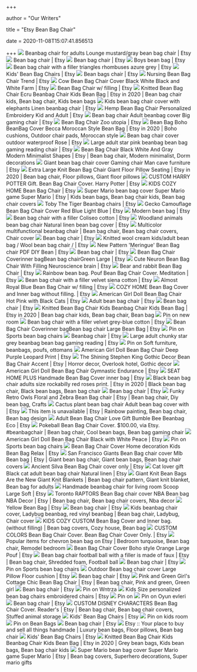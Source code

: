 +++
        
author = "Our Writers"
        
title = "Etsy Bean Bag Chair"
        
date = 2020-11-08T15:07:41.856513
        
+++
[ ![](https://i.etsystatic.com/17556283/r/il/2bb6fe/1790628921/il_570xN.1790628921_c16k.jpg)](https://i.etsystatic.com/17556283/r/il/2bb6fe/1790628921/il_570xN.1790628921_c16k.jpg) Beanbag chair for adults Lounge mustard/gray bean bag chair | Etsy
[ ![](https://i.etsystatic.com/14918379/d/il/bece41/1286916426/il_340x270.1286916426_aucm.jpg?version=0)](https://i.etsystatic.com/14918379/d/il/bece41/1286916426/il_340x270.1286916426_aucm.jpg?version=0) Bean bag chair | Etsy
[ ![](https://i.etsystatic.com/19735715/c/2002/2002/0/991/il/8a728b/2217839171/il_300x300.2217839171_9ds0.jpg)](https://i.etsystatic.com/19735715/c/2002/2002/0/991/il/8a728b/2217839171/il_300x300.2217839171_9ds0.jpg) Bean bag chair | Etsy
[ ![](https://i.etsystatic.com/8211556/d/il/f3124d/1465678932/il_340x270.1465678932_10td.jpg?version=0)](https://i.etsystatic.com/8211556/d/il/f3124d/1465678932/il_340x270.1465678932_10td.jpg?version=0) Boys bean bag | Etsy
[ ![](https://i.etsystatic.com/17729447/r/il/553d34/1563982139/il_570xN.1563982139_izpl.jpg)](https://i.etsystatic.com/17729447/r/il/553d34/1563982139/il_570xN.1563982139_izpl.jpg) Bean bag chair with a filler triangles rhombuses azure grey | Etsy
[ ![](https://i.etsystatic.com/7497951/d/il/c355b6/1383026129/il_340x270.1383026129_s542.jpg?version=0)](https://i.etsystatic.com/7497951/d/il/c355b6/1383026129/il_340x270.1383026129_s542.jpg?version=0) Kids' Bean Bag Chairs | Etsy
[ ![](https://i.etsystatic.com/20927306/d/il/a1e1ba/2471221093/il_340x270.2471221093_qjt0.jpg?version=0)](https://i.etsystatic.com/20927306/d/il/a1e1ba/2471221093/il_340x270.2471221093_qjt0.jpg?version=0) Bean bags chair | Etsy
[ ![](https://i.etsystatic.com/17692163/r/il/4f0ecb/1548123435/il_570xN.1548123435_2pzh.jpg)](https://i.etsystatic.com/17692163/r/il/4f0ecb/1548123435/il_570xN.1548123435_2pzh.jpg) Nursing Bean Bag Chair Trend | Etsy
[ ![](https://i.etsystatic.com/5908400/r/il/83b747/339654286/il_570xN.339654286.jpg)](https://i.etsystatic.com/5908400/r/il/83b747/339654286/il_570xN.339654286.jpg) Cow Bean Bag Chair Cover Black White Black and White Farm | Etsy
[ ![](https://i.etsystatic.com/20984962/r/il/c2aa13/1992677884/il_570xN.1992677884_22ep.jpg)](https://i.etsystatic.com/20984962/r/il/c2aa13/1992677884/il_570xN.1992677884_22ep.jpg) Bean Bag Chair w/ filling | Etsy
[ ![](https://i.pinimg.com/originals/17/e4/2c/17e42cf462bb0d60da4b2d926a3d0975.png)](https://i.pinimg.com/originals/17/e4/2c/17e42cf462bb0d60da4b2d926a3d0975.png) Knitted Bean Bag Chair Ecru Beanbag Chair Kids Bean Bag | Etsy in 2020 | Bean  bag chair kids, Bean bag chair, Kids bean bags
[ ![](https://i.etsystatic.com/12432338/r/il/cdaa48/1983878828/il_794xN.1983878828_qr7r.jpg)](https://i.etsystatic.com/12432338/r/il/cdaa48/1983878828/il_794xN.1983878828_qr7r.jpg) Kids bean bag chair cover with elephants Linen beanbag chair | Etsy
[ ![](https://i.etsystatic.com/19845225/r/il/d7efee/2172554947/il_570xN.2172554947_32xp.jpg)](https://i.etsystatic.com/19845225/r/il/d7efee/2172554947/il_570xN.2172554947_32xp.jpg) Hemp Bean Bag Chair Personalized Embroidery Kid and Adult | Etsy
[ ![](https://i.etsystatic.com/19829020/r/il/c6cd09/2034065433/il_570xN.2034065433_nz88.jpg)](https://i.etsystatic.com/19829020/r/il/c6cd09/2034065433/il_570xN.2034065433_nz88.jpg) Bean bag chair Adult beanbag cover Big gaming chair | Etsy
[ ![](https://i.etsystatic.com/20295155/r/il/c208e9/1898752576/il_570xN.1898752576_nx5z.jpg)](https://i.etsystatic.com/20295155/r/il/c208e9/1898752576/il_570xN.1898752576_nx5z.jpg) Bean Bag Chair Zoo utopia | Etsy
[ ![](https://i.pinimg.com/736x/32/44/54/3244548bef04a8f4dda00c55d9332e48.jpg)](https://i.pinimg.com/736x/32/44/54/3244548bef04a8f4dda00c55d9332e48.jpg) Bean Bag Boho BeanBag Cover Becca Moroccan Style Bean Bag | Etsy in 2020 |  Boho cushions, Outdoor chair pads, Moroccan style
[ ![](https://i.etsystatic.com/17729447/r/il/99f873/1861928885/il_794xN.1861928885_e2nn.jpg)](https://i.etsystatic.com/17729447/r/il/99f873/1861928885/il_794xN.1861928885_e2nn.jpg) Bean bag chair cover outdoor waterproof Rose | Etsy
[ ![](https://i.etsystatic.com/13517223/r/il/e136b1/1797256488/il_570xN.1797256488_e27v.jpg)](https://i.etsystatic.com/13517223/r/il/e136b1/1797256488/il_570xN.1797256488_e27v.jpg) Large adult star pink beanbag bean bag gaming reading chair | Etsy
[ ![](https://i.pinimg.com/originals/ed/f2/d1/edf2d14dfcf803ee42c709a128a68890.jpg)](https://i.pinimg.com/originals/ed/f2/d1/edf2d14dfcf803ee42c709a128a68890.jpg) Bean Bag Chair Black White And Gray Modern Minimalist Shapes | Etsy | Bean  bag chair, Modern minimalist, Dorm decorations
[ ![](https://i.etsystatic.com/19829020/r/il/816437/2036703494/il_570xN.2036703494_22l4.jpg)](https://i.etsystatic.com/19829020/r/il/816437/2036703494/il_570xN.2036703494_22l4.jpg) Giant bean bag chair cover Gaming chair Man cave furniture | Etsy
[ ![](https://i.pinimg.com/originals/a6/aa/71/a6aa71915a093f1cb72a6c39db83c627.png)](https://i.pinimg.com/originals/a6/aa/71/a6aa71915a093f1cb72a6c39db83c627.png) Extra Large Knit Bean Bag Chair Giant Floor Pillow Seating | Etsy in 2020 | Bean  bag chair, Floor pillows, Giant floor pillows
[ ![](https://i.etsystatic.com/14918379/r/il/715157/1742933163/il_570xN.1742933163_cxpr.jpg)](https://i.etsystatic.com/14918379/r/il/715157/1742933163/il_570xN.1742933163_cxpr.jpg) CUSTOM HARRY POTTER Gift. Bean Bag Chair Cover. Harry Potter | Etsy
[ ![](https://i.etsystatic.com/16407717/r/il/18438d/1683405814/il_570xN.1683405814_cwg2.jpg)](https://i.etsystatic.com/16407717/r/il/18438d/1683405814/il_570xN.1683405814_cwg2.jpg) KIDS COZY HOME Bean Bag Chair | Etsy
[ ![](https://i.pinimg.com/originals/39/89/81/398981d33369e999c84222648a81575f.png)](https://i.pinimg.com/originals/39/89/81/398981d33369e999c84222648a81575f.png) Super Mario bean bag cover Super Mario game Super Mario | Etsy | Kids bean  bags, Bean bag chair kids, Bean bag chair covers
[ ![](https://i.etsystatic.com/17692163/r/il/6adde7/2343891302/il_570xN.2343891302_nomp.jpg)](https://i.etsystatic.com/17692163/r/il/6adde7/2343891302/il_570xN.2343891302_nomp.jpg) Toby The Tiger Beanbag chairs | Etsy
[ ![](https://i.etsystatic.com/5908400/r/il/e37a65/677307950/il_794xN.677307950_j2xs.jpg)](https://i.etsystatic.com/5908400/r/il/e37a65/677307950/il_794xN.677307950_j2xs.jpg) Gecko Camouflage Bean Bag Chair Cover Red Blue Light Blue | Etsy
[ ![](https://i.etsystatic.com/14918379/d/il/ce6f3a/1721582663/il_340x270.1721582663_ol8k.jpg?version=0)](https://i.etsystatic.com/14918379/d/il/ce6f3a/1721582663/il_340x270.1721582663_ol8k.jpg?version=0) Modern bean bag | Etsy
[ ![](https://i.etsystatic.com/17729447/r/il/622fdb/1874908969/il_794xN.1874908969_pwye.jpg)](https://i.etsystatic.com/17729447/r/il/622fdb/1874908969/il_794xN.1874908969_pwye.jpg) Bean bag chair with a filler Coliseo cotton | Etsy
[ ![](https://i.etsystatic.com/12432338/r/il/4ecfc9/1084402708/il_570xN.1084402708_i3ls.jpg)](https://i.etsystatic.com/12432338/r/il/4ecfc9/1084402708/il_570xN.1084402708_i3ls.jpg) Woodland animals bean bag chair Natural linen bean bag cover | Etsy
[ ![](https://i.pinimg.com/originals/4d/0f/30/4d0f3010856395c4e56974c0a8dd769f.jpg)](https://i.pinimg.com/originals/4d/0f/30/4d0f3010856395c4e56974c0a8dd769f.jpg) Multicolor multifunctional beanbag chair | Bean bag chair, Bean bag chair  covers, Chair cover
[ ![](https://i.etsystatic.com/23409280/d/il/6c4534/2571541936/il_340x270.2571541936_n7rb.jpg?version=0)](https://i.etsystatic.com/23409280/d/il/6c4534/2571541936/il_340x270.2571541936_n7rb.jpg?version=0) Bean bag chair | Etsy
[ ![](https://i.etsystatic.com/9697212/r/il/da10bc/2076082755/il_570xN.2076082755_r3or.jpg)](https://i.etsystatic.com/9697212/r/il/da10bc/2076082755/il_570xN.2076082755_r3or.jpg) Knitted wool cream kids/adult bean bag / Wool bean bag chair / | Etsy
[ ![](https://i.etsystatic.com/5504334/r/il/ed3904/2359074383/il_570xN.2359074383_8kuy.jpg)](https://i.etsystatic.com/5504334/r/il/ed3904/2359074383/il_570xN.2359074383_8kuy.jpg) New Pattern 'Meringue' Bean Bag chair PDF DIY Bean | Etsy
[ ![](https://i.etsystatic.com/20927306/d/il/df2090/2548850553/il_340x270.2548850553_inbz.jpg?version=0)](https://i.etsystatic.com/20927306/d/il/df2090/2548850553/il_340x270.2548850553_inbz.jpg?version=0) Bean bag chair | Etsy
[ ![](https://i.etsystatic.com/16604143/r/il/6261d5/1808275189/il_570xN.1808275189_jdto.jpg)](https://i.etsystatic.com/16604143/r/il/6261d5/1808275189/il_570xN.1808275189_jdto.jpg) Bean Bag Chair Coverinner bagBean bag chairGreen Large | Etsy
[ ![](https://i.etsystatic.com/17761120/r/il/1d9681/1854146249/il_570xN.1854146249_jz19.jpg)](https://i.etsystatic.com/17761120/r/il/1d9681/1854146249/il_570xN.1854146249_jz19.jpg) Cute Neuron Bean Bag Chair With Filling Neuroscience brain | Etsy
[ ![](https://i.etsystatic.com/23225431/r/il/48c78a/2350807708/il_570xN.2350807708_o655.jpg)](https://i.etsystatic.com/23225431/r/il/48c78a/2350807708/il_570xN.2350807708_o655.jpg) Bear and rabbit Bean Bag Chair | Etsy
[ ![](https://i.etsystatic.com/18293258/r/il/b1863a/2049672211/il_794xN.2049672211_fdvu.jpg)](https://i.etsystatic.com/18293258/r/il/b1863a/2049672211/il_794xN.2049672211_fdvu.jpg) Rainbow bean bag. Pouf Bean Bag Chair Cover. Meditation | Etsy
[ ![](https://i.etsystatic.com/17729447/r/il/5052bd/1827425634/il_570xN.1827425634_3njf.jpg)](https://i.etsystatic.com/17729447/r/il/5052bd/1827425634/il_570xN.1827425634_3njf.jpg) Bean bag chair with a filler velvet siena cotton | Etsy
[ ![](https://i.etsystatic.com/16292012/r/il/a8f1d8/1990648340/il_570xN.1990648340_d3ss.jpg)](https://i.etsystatic.com/16292012/r/il/a8f1d8/1990648340/il_570xN.1990648340_d3ss.jpg) Almost Royal Blue Bean Bag Chair w/ filling | Etsy
[ ![](https://i.etsystatic.com/16407717/r/il/efd354/1879692875/il_570xN.1879692875_orqx.jpg)](https://i.etsystatic.com/16407717/r/il/efd354/1879692875/il_570xN.1879692875_orqx.jpg) COZY HOME Bean Bag Cover and Inner bag without filling. | Etsy
[ ![](https://i.etsystatic.com/5908400/r/il/cfa821/439572831/il_794xN.439572831_prcj.jpg)](https://i.etsystatic.com/5908400/r/il/cfa821/439572831/il_794xN.439572831_prcj.jpg) American Girl Doll Bean Bag Chair Hot Pink with Black Cats | Etsy
[ ![](https://i.etsystatic.com/12432338/c/479/381/0/22/il/5577dd/2060907383/il_340x270.2060907383_px6d.jpg)](https://i.etsystatic.com/12432338/c/479/381/0/22/il/5577dd/2060907383/il_340x270.2060907383_px6d.jpg) Adult bean bag chair | Etsy
[ ![](https://i.etsystatic.com/20148744/d/il/1dd20d/2185446139/il_340x270.2185446139_l71b.jpg?version=1)](https://i.etsystatic.com/20148744/d/il/1dd20d/2185446139/il_340x270.2185446139_l71b.jpg?version=1) Bean bag chair | Etsy
[ ![](https://i.pinimg.com/736x/bc/7d/23/bc7d2361b82f4a79d6de4db839c4af42.jpg)](https://i.pinimg.com/736x/bc/7d/23/bc7d2361b82f4a79d6de4db839c4af42.jpg) Knitted Bean Bag Chair Kids Beanbag Chair Kids Bean Bag | Etsy in 2020 | Bean  bag chair kids, Bean bag chair, Bean bag
[ ![](https://i.pinimg.com/originals/70/b9/25/70b9252b3fd0851660ff1d08b97c733c.png)](https://i.pinimg.com/originals/70/b9/25/70b9252b3fd0851660ff1d08b97c733c.png) Pin on new room
[ ![](https://i.etsystatic.com/17729447/r/il/235315/1827426398/il_570xN.1827426398_46yr.jpg)](https://i.etsystatic.com/17729447/r/il/235315/1827426398/il_570xN.1827426398_46yr.jpg) Bean bag chair with a filler velvet grey-blue cotton | Etsy
[ ![](https://i.etsystatic.com/16604143/r/il/18aff0/2172177854/il_570xN.2172177854_7mro.jpg)](https://i.etsystatic.com/16604143/r/il/18aff0/2172177854/il_570xN.2172177854_7mro.jpg) Bean Bag Chair Coverinner bagBean bag chair Large Bean Bag | Etsy
[ ![](https://i.pinimg.com/originals/fc/82/33/fc82333ce23b08ff1fc19df197c7fca0.png)](https://i.pinimg.com/originals/fc/82/33/fc82333ce23b08ff1fc19df197c7fca0.png) Pin on Sports bean bag chairs
[ ![](https://i.etsystatic.com/23078646/d/il/0d8610/2589333514/il_340x270.2589333514_5wuo.jpg?version=0)](https://i.etsystatic.com/23078646/d/il/0d8610/2589333514/il_340x270.2589333514_5wuo.jpg?version=0) Beanbag chair | Etsy
[ ![](https://i.etsystatic.com/13517223/r/il/ea2970/1559962025/il_794xN.1559962025_qsiu.jpg)](https://i.etsystatic.com/13517223/r/il/ea2970/1559962025/il_794xN.1559962025_qsiu.jpg) Large adult chunky star grey beanbag bean bag gaming reading | Etsy
[ ![](https://i.pinimg.com/originals/16/82/19/168219e13baf24c9916ff7fd51536f1e.jpg)](https://i.pinimg.com/originals/16/82/19/168219e13baf24c9916ff7fd51536f1e.jpg) Pin on Soft furniture, beanbags, poufs, ottomans
[ ![](https://i.etsystatic.com/5908400/r/il/32dea9/498086880/il_570xN.498086880_6ayz.jpg)](https://i.etsystatic.com/5908400/r/il/32dea9/498086880/il_570xN.498086880_6ayz.jpg) American Girl Doll Bean Bag Chair Deep Purple Leopard Print | Etsy
[ ![](https://i.pinimg.com/originals/9c/2d/28/9c2d28e044c4f965b3208a473c4d0a1a.jpg)](https://i.pinimg.com/originals/9c/2d/28/9c2d28e044c4f965b3208a473c4d0a1a.jpg) The Shining Stephen King Gothic Decor Bean Bag Chair Accent | Etsy | Horror  decor, Overlook hotel, Gothic decor
[ ![](https://i.etsystatic.com/5908400/r/il/0e97c9/1723342981/il_570xN.1723342981_tcfz.jpg)](https://i.etsystatic.com/5908400/r/il/0e97c9/1723342981/il_570xN.1723342981_tcfz.jpg) American Girl Doll Bean Bag Chair Gymnastic Endurance | Etsy
[ ![](https://i.etsystatic.com/16407717/r/il/0ccddf/1715656579/il_570xN.1715656579_37gv.jpg)](https://i.etsystatic.com/16407717/r/il/0ccddf/1715656579/il_570xN.1715656579_37gv.jpg) SEAT HOME PLUS Handmade Bean Bag Cover inner bag | Etsy
[ ![](https://i.pinimg.com/originals/bd/28/0c/bd280c60fef307b5f0db7c2e9f3a1300.jpg)](https://i.pinimg.com/originals/bd/28/0c/bd280c60fef307b5f0db7c2e9f3a1300.jpg) Black bean bag chair adults size rockabilly red roses print. | Etsy in 2020  | Black bean bag chair, Black bean bags, Bean bag chair
[ ![](https://i.etsystatic.com/5638625/d/il/0b27c8/1495164864/il_340x270.1495164864_751n.jpg?version=0)](https://i.etsystatic.com/5638625/d/il/0b27c8/1495164864/il_340x270.1495164864_751n.jpg?version=0) Bean bag chair | Etsy
[ ![](https://i.pinimg.com/originals/43/8a/09/438a09669aa363147ef40b6406599e47.jpg)](https://i.pinimg.com/originals/43/8a/09/438a09669aa363147ef40b6406599e47.jpg) Funky Retro Owls Floral and Zebra Bean Bag chair | Etsy | Bean bag chair,  Diy bean bag, Crafts
[ ![](https://i.etsystatic.com/12432338/r/il/288027/2031453141/il_570xN.2031453141_p04c.jpg)](https://i.etsystatic.com/12432338/r/il/288027/2031453141/il_570xN.2031453141_p04c.jpg) Cactus plant bean bag chair Adult bean bag cover with | Etsy
[ ![](https://i.pinimg.com/originals/67/9c/4a/679c4aaf969b8561da15b47b32bac0b4.jpg)](https://i.pinimg.com/originals/67/9c/4a/679c4aaf969b8561da15b47b32bac0b4.jpg) This item is unavailable | Etsy | Rainbow painting, Bean bag chair, Bean bag  design
[ ![](https://i.etsystatic.com/12432338/r/il/eb6663/1345565232/il_570xN.1345565232_sjkh.jpg)](https://i.etsystatic.com/12432338/r/il/eb6663/1345565232/il_570xN.1345565232_sjkh.jpg) Adult Bean Bag Chair Love Gift Bumble Bee Beanbag Eco | Etsy
[ ![](https://i.pinimg.com/originals/aa/4a/55/aa4a557ce8c16452ece846ed68c016c3.jpg)](https://i.pinimg.com/originals/aa/4a/55/aa4a557ce8c16452ece846ed68c016c3.jpg) Pokeball Bean Bag Chair Cover. $100.00, via Etsy. #beanbagchair | Bean bag  chair, Cool bean bags, Bean bag gaming chair
[ ![](https://i.etsystatic.com/5908400/r/il/ba5fdd/510820743/il_570xN.510820743_1alx.jpg)](https://i.etsystatic.com/5908400/r/il/ba5fdd/510820743/il_570xN.510820743_1alx.jpg) American Girl Doll Bean Bag Chair Black with White Peace | Etsy
[ ![](https://i.pinimg.com/originals/d2/e8/84/d2e8840a037f45da2dfcaf66fd2c33da.png)](https://i.pinimg.com/originals/d2/e8/84/d2e8840a037f45da2dfcaf66fd2c33da.png) Pin on Sports bean bag chairs
[ ![](https://i.etsystatic.com/16604143/r/il/0bb7d9/2223190477/il_570xN.2223190477_ay67.jpg)](https://i.etsystatic.com/16604143/r/il/0bb7d9/2223190477/il_570xN.2223190477_ay67.jpg) Bean Bag Chair Cover Home decoration Kids Bean Bag Relax | Etsy
[ ![](https://i.pinimg.com/originals/21/48/82/2148823b43da8c0de10793fd2824a44e.png)](https://i.pinimg.com/originals/21/48/82/2148823b43da8c0de10793fd2824a44e.png) San Francisco Giants Bean Bag chair cover Mlb Bean bag | Etsy | Giant bean  bag chair, Giant bean bags, Bean bag chair covers
[ ![](https://i.etsystatic.com/14818797/r/il/6e4b53/1978773369/il_570xN.1978773369_6rte.jpg)](https://i.etsystatic.com/14818797/r/il/6e4b53/1978773369/il_570xN.1978773369_6rte.jpg) Ancient Silva Bean Bag Chair cover only | Etsy
[ ![](https://i.etsystatic.com/12432338/r/il/ae2a7e/1397639046/il_570xN.1397639046_ismg.jpg)](https://i.etsystatic.com/12432338/r/il/ae2a7e/1397639046/il_570xN.1397639046_ismg.jpg) Cat lover gift Black cat adult bean bag chair Natural linen | Etsy
[ ![](https://i.pinimg.com/474x/3c/db/ac/3cdbac0aa9be546d1458d9367f109f1f.jpg)](https://i.pinimg.com/474x/3c/db/ac/3cdbac0aa9be546d1458d9367f109f1f.jpg) Giant Knit Bean Bags Are the New Giant Knit Blankets | Bean bag chair  pattern, Giant knit blanket, Bean bag for adults
[ ![](https://i.etsystatic.com/19149655/r/il/e2d856/1801658027/il_570xN.1801658027_e2ix.jpg)](https://i.etsystatic.com/19149655/r/il/e2d856/1801658027/il_570xN.1801658027_e2ix.jpg) Handmade beanbag chair for living room Scoop Large Soft | Etsy
[ ![](https://i.pinimg.com/originals/e0/ba/60/e0ba60c0f03a7729f3ec164a055f45ad.png)](https://i.pinimg.com/originals/e0/ba/60/e0ba60c0f03a7729f3ec164a055f45ad.png) Toronto RAPTORS Bean Bag chair cover NBA Bean bag NBA Decor | Etsy | Bean  bag chair, Bean bag chair covers, Nba decor
[ ![](https://i.etsystatic.com/17977895/r/il/9c1912/1963644709/il_570xN.1963644709_2qhl.jpg)](https://i.etsystatic.com/17977895/r/il/9c1912/1963644709/il_570xN.1963644709_2qhl.jpg) Yellow Bean Bag | Etsy
[ ![](https://i.etsystatic.com/22972683/d/il/f2dbdd/2469312386/il_340x270.2469312386_mrnn.jpg?version=0)](https://i.etsystatic.com/22972683/d/il/f2dbdd/2469312386/il_340x270.2469312386_mrnn.jpg?version=0) Bean bag chair | Etsy
[ ![](https://i.pinimg.com/originals/ac/5b/eb/ac5bebddb0e5c5fba39032f02e096dd1.jpg)](https://i.pinimg.com/originals/ac/5b/eb/ac5bebddb0e5c5fba39032f02e096dd1.jpg) Kids beanbag chair cover, Ladybug beanbag, red vinyl beanbag | Bean bag  chair, Ladybug, Chair cover
[ ![](https://i.pinimg.com/originals/b3/d8/b2/b3d8b29ce646ed190872d58afbac775b.jpg)](https://i.pinimg.com/originals/b3/d8/b2/b3d8b29ce646ed190872d58afbac775b.jpg) KIDS COZY CUSTOM Bean Bag Cover and Inner bag. (without filling) | Bean bag  covers, Cozy house, Bean bag
[ ![](https://i.etsystatic.com/14918379/r/il/651674/1674103574/il_570xN.1674103574_6kju.jpg)](https://i.etsystatic.com/14918379/r/il/651674/1674103574/il_570xN.1674103574_6kju.jpg) CUSTOM COLORS Bean Bag Chair Cover. Bean Bag Chair Cover Only. | Etsy
[ ![](https://i.pinimg.com/originals/44/d5/4f/44d54ff026412a8c10eb5e54adb56d43.jpg)](https://i.pinimg.com/originals/44/d5/4f/44d54ff026412a8c10eb5e54adb56d43.jpg) Popular items for chevron bean bag on Etsy | Bedroom turquoise, Bean bag  chair, Remodel bedroom
[ ![](https://i.etsystatic.com/16604143/r/il/e4198c/2223198793/il_570xN.2223198793_39on.jpg)](https://i.etsystatic.com/16604143/r/il/e4198c/2223198793/il_570xN.2223198793_39on.jpg) Bean Bag Chair Cover Boho style Orange Large Pouf | Etsy
[ ![](https://i.pinimg.com/originals/e9/22/c7/e922c7c2186eca52c2b30ae303231d24.png)](https://i.pinimg.com/originals/e9/22/c7/e922c7c2186eca52c2b30ae303231d24.png) Bean bag chair football ball with a filler is made of faux | Etsy | Bean  bag chair, Shredded foam, Football ball
[ ![](https://i.etsystatic.com/10206015/d/il/065420/2261183667/il_340x270.2261183667_2bh7.jpg?version=0)](https://i.etsystatic.com/10206015/d/il/065420/2261183667/il_340x270.2261183667_2bh7.jpg?version=0) Bean bag chair | Etsy
[ ![](https://i.pinimg.com/originals/ba/3a/c9/ba3ac90a6b50cb9c65936e845dba4e24.png)](https://i.pinimg.com/originals/ba/3a/c9/ba3ac90a6b50cb9c65936e845dba4e24.png) Pin on Sports bean bag chairs
[ ![](https://i.pinimg.com/474x/99/8c/d3/998cd383d5cc613f59834dbe49aac981.jpg)](https://i.pinimg.com/474x/99/8c/d3/998cd383d5cc613f59834dbe49aac981.jpg) Outdoor Bean bag chair cover Large Pillow Floor cushion | Etsy
[ ![](https://i.etsystatic.com/17692163/d/il/5b9cee/2570028612/il_340x270.2570028612_a2fh.jpg?version=0)](https://i.etsystatic.com/17692163/d/il/5b9cee/2570028612/il_340x270.2570028612_a2fh.jpg?version=0) Bean bag chair | Etsy
[ ![](https://i.pinimg.com/originals/70/de/8a/70de8aebd0c4032e2bc48f631e5c0c35.jpg)](https://i.pinimg.com/originals/70/de/8a/70de8aebd0c4032e2bc48f631e5c0c35.jpg) Pink and Green Girl's Cottage Chic Bean Bag Chair | Etsy | Bean bag chair,  Pink and green, Green girl
[ ![](https://i.etsystatic.com/13256321/d/il/4ea972/2063651864/il_340x270.2063651864_kdbw.jpg?version=0)](https://i.etsystatic.com/13256321/d/il/4ea972/2063651864/il_340x270.2063651864_kdbw.jpg?version=0) Bean bag chair | Etsy
[ ![](https://i.pinimg.com/originals/76/f6/40/76f64031e52979955eca1f3f4fa16c86.jpg)](https://i.pinimg.com/originals/76/f6/40/76f64031e52979955eca1f3f4fa16c86.jpg) Pin on Wntrza
[ ![](https://i.etsystatic.com/8544823/r/il/55980e/681466893/il_794xN.681466893_htfb.jpg)](https://i.etsystatic.com/8544823/r/il/55980e/681466893/il_794xN.681466893_htfb.jpg) Kids Size personalized bean bag chairs embroidered chairs | Etsy
[ ![](https://i.pinimg.com/474x/75/19/0e/75190ea113c2ef75235c7c6ba9870cd6.jpg)](https://i.pinimg.com/474x/75/19/0e/75190ea113c2ef75235c7c6ba9870cd6.jpg) Pin on 
[ ![](https://i.pinimg.com/originals/e0/c3/8b/e0c38b74173f7e9782f458f54fbd569c.jpg)](https://i.pinimg.com/originals/e0/c3/8b/e0c38b74173f7e9782f458f54fbd569c.jpg) Pin on Oyun evleri
[ ![](https://i.etsystatic.com/22547039/r/il/c02b35/2269983227/il_300x300.2269983227_39yh.jpg)](https://i.etsystatic.com/22547039/r/il/c02b35/2269983227/il_300x300.2269983227_39yh.jpg) Bean bag chair | Etsy
[ ![](https://i.pinimg.com/originals/cf/a7/88/cfa788a3da5ac8d8f06f333922e53e84.jpg)](https://i.pinimg.com/originals/cf/a7/88/cfa788a3da5ac8d8f06f333922e53e84.jpg) CUSTOM DISNEY CHARACTERS Bean Bag Chair Cover. Reader's | Etsy | Bean bag  chair, Bean bag chair covers, Stuffed animal storage
[ ![](https://i.etsystatic.com/25391522/d/il/9a2b89/2562972752/il_340x270.2562972752_nbte.jpg?version=0)](https://i.etsystatic.com/25391522/d/il/9a2b89/2562972752/il_340x270.2562972752_nbte.jpg?version=0) Kids' Bean Bag Chairs | Etsy
[ ![](https://i.pinimg.com/originals/51/dd/9e/51dd9ef523f73e091d230ffcd1b38081.png)](https://i.pinimg.com/originals/51/dd/9e/51dd9ef523f73e091d230ffcd1b38081.png) Pin on kids room
[ ![](https://i.pinimg.com/474x/50/71/7b/50717b5901686410e13d4a9344cb3d9d.jpg)](https://i.pinimg.com/474x/50/71/7b/50717b5901686410e13d4a9344cb3d9d.jpg) Pin on Bean Bags
[ ![](https://i.etsystatic.com/15145544/d/il/b83756/2182434952/il_340x270.2182434952_4m20.jpg?version=0)](https://i.etsystatic.com/15145544/d/il/b83756/2182434952/il_340x270.2182434952_4m20.jpg?version=0) Bean bag chair | Etsy
[ ![](https://i.pinimg.com/474x/4b/66/f1/4b66f1feadd1f486c9ac1ff13c819af0.jpg)](https://i.pinimg.com/474x/4b/66/f1/4b66f1feadd1f486c9ac1ff13c819af0.jpg) Etsy :: Your place to buy and sell all things handmade | Luxury bean bags,  Floor pillows, Bean bag chair
[ ![](https://i.etsystatic.com/5908400/d/il/12ca76/502912096/il_340x270.502912096_2vgu.jpg?version=0)](https://i.etsystatic.com/5908400/d/il/12ca76/502912096/il_340x270.502912096_2vgu.jpg?version=0) Kids' Bean Bag Chairs | Etsy
[ ![](https://i.pinimg.com/736x/6f/5b/bf/6f5bbfe7332dd9e3b55b2a1c0b0bc9ef.jpg)](https://i.pinimg.com/736x/6f/5b/bf/6f5bbfe7332dd9e3b55b2a1c0b0bc9ef.jpg) Knitted Bean Bag Chair Kids Beanbag Chair Kids Bean Bag | Etsy in 2020 |  Grey bean bags, Kids bean bags, Bean bag chair kids
[ ![](https://i.pinimg.com/originals/84/3a/07/843a070017677450c7e289b921ccc457.png)](https://i.pinimg.com/originals/84/3a/07/843a070017677450c7e289b921ccc457.png) Super Mario bean bag cover Super Mario game Super Mario | Etsy | Bean bag  covers, Superhero decorations, Super mario gifts
